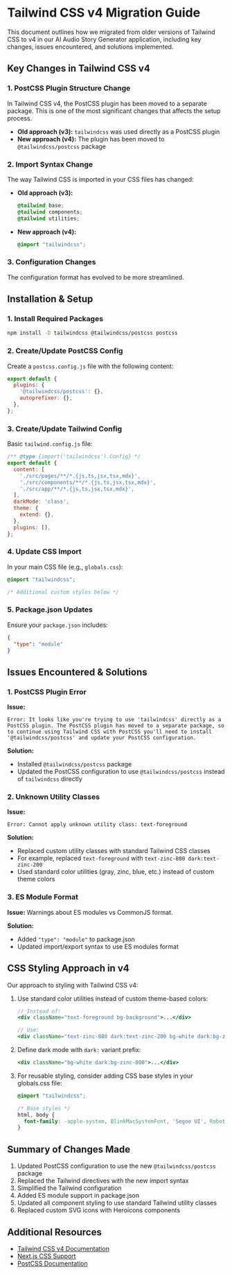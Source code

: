 # Tailwind CSS v4 Migration Guide

This document outlines how we migrated from older versions of Tailwind CSS to v4 in our AI Audio Story Generator application, including key changes, issues encountered, and solutions implemented.

## Key Changes in Tailwind CSS v4

### 1. PostCSS Plugin Structure Change

In Tailwind CSS v4, the PostCSS plugin has been moved to a separate package. This is one of the most significant changes that affects the setup process.

- **Old approach (v3):** `tailwindcss` was used directly as a PostCSS plugin
- **New approach (v4):** The plugin has been moved to `@tailwindcss/postcss` package

### 2. Import Syntax Change

The way Tailwind CSS is imported in your CSS files has changed:

- **Old approach (v3):** 
  ```css
  @tailwind base;
  @tailwind components;
  @tailwind utilities;
  ```

- **New approach (v4):** 
  ```css
  @import "tailwindcss";
  ```

### 3. Configuration Changes

The configuration format has evolved to be more streamlined.

## Installation & Setup

### 1. Install Required Packages

```bash
npm install -D tailwindcss @tailwindcss/postcss postcss
```

### 2. Create/Update PostCSS Config

Create a `postcss.config.js` file with the following content:

```javascript
export default {
  plugins: {
    '@tailwindcss/postcss': {},
    autoprefixer: {},
  },
};
```

### 3. Create/Update Tailwind Config

Basic `tailwind.config.js` file:

```javascript
/** @type {import('tailwindcss').Config} */
export default {
  content: [
    './src/pages/**/*.{js,ts,jsx,tsx,mdx}',
    './src/components/**/*.{js,ts,jsx,tsx,mdx}',
    './src/app/**/*.{js,ts,jsx,tsx,mdx}',
  ],
  darkMode: 'class',
  theme: {
    extend: {},
  },
  plugins: [],
};
```

### 4. Update CSS Import

In your main CSS file (e.g., `globals.css`):

```css
@import "tailwindcss";

/* Additional custom styles below */
```

### 5. Package.json Updates

Ensure your `package.json` includes:

```json
{
  "type": "module"
}
```

## Issues Encountered & Solutions

### 1. PostCSS Plugin Error

**Issue:**
```
Error: It looks like you're trying to use 'tailwindcss' directly as a PostCSS plugin. The PostCSS plugin has moved to a separate package, so to continue using Tailwind CSS with PostCSS you'll need to install '@tailwindcss/postcss' and update your PostCSS configuration.
```

**Solution:**
- Installed `@tailwindcss/postcss` package
- Updated the PostCSS configuration to use `@tailwindcss/postcss` instead of `tailwindcss` directly

### 2. Unknown Utility Classes

**Issue:**
```
Error: Cannot apply unknown utility class: text-foreground
```

**Solution:**
- Replaced custom utility classes with standard Tailwind CSS classes
- For example, replaced `text-foreground` with `text-zinc-800 dark:text-zinc-200`
- Used standard color utilities (gray, zinc, blue, etc.) instead of custom theme colors

### 3. ES Module Format

**Issue:**
Warnings about ES modules vs CommonJS format.

**Solution:**
- Added `"type": "module"` to package.json
- Updated import/export syntax to use ES modules format

## CSS Styling Approach in v4

Our approach to styling with Tailwind CSS v4:

1. Use standard color utilities instead of custom theme-based colors:
   ```jsx
   // Instead of:
   <div className="text-foreground bg-background">...</div>
   
   // Use:
   <div className="text-zinc-800 dark:text-zinc-200 bg-white dark:bg-zinc-900">...</div>
   ```

2. Define dark mode with `dark:` variant prefix:
   ```jsx
   <div className="bg-white dark:bg-zinc-800">...</div>
   ```

3. For reusable styling, consider adding CSS base styles in your globals.css file:
   ```css
   @import "tailwindcss";

   /* Base styles */
   html, body {
     font-family: -apple-system, BlinkMacSystemFont, 'Segoe UI', Roboto, sans-serif;
   }
   ```

## Summary of Changes Made

1. Updated PostCSS configuration to use the new `@tailwindcss/postcss` package
2. Replaced the Tailwind directives with the new import syntax
3. Simplified the Tailwind configuration
4. Added ES module support in package.json
5. Updated all component styling to use standard Tailwind utility classes
6. Replaced custom SVG icons with Heroicons components

## Additional Resources

- [Tailwind CSS v4 Documentation](https://tailwindcss.com)
- [Next.js CSS Support](https://nextjs.org/docs/app/getting-started/css)
- [PostCSS Documentation](https://postcss.org/) 